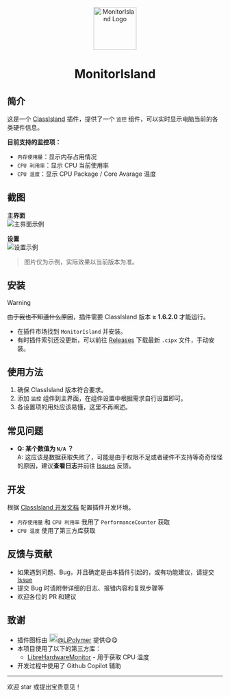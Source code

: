<div align="center">

<img src="./icon2.png" alt="MonitorIsland Logo" height="100">

# MonitorIsland

</div>

## 简介

这是一个 [ClassIsland](https://github.com/ClassIsland/ClassIsland) 插件，提供了一个 `监控` 组件，可以实时显示电脑当前的各类硬件信息。

**目前支持的监控项：**
- `内存使用量`：显示内存占用情况
- `CPU 利用率`：显示 CPU 当前使用率
- `CPU 温度`：显示 CPU Package / Core Avarage 温度

## 截图

**主界面**  
![主界面示例](https://github.com/user-attachments/assets/d1d6f477-d211-4aa8-8a20-b4c7aee08632)  

**设置**  
![设置示例](https://github.com/user-attachments/assets/f279d0e8-d0a0-40b8-919a-4d0058ded8fa)  

> 图片仅为示例，实际效果以当前版本为准。

## 安装

> [!WARNING]
> ~~由于我也不知道什么原因~~，插件需要 ClassIsland 版本 **≥ 1.6.2.0** 才能运行。

- 在插件市场找到 `MonitorIsland` 并安装。
- 有时插件索引还没更新，可以前往 [Releases](https://github.com/LiuYan-xwx/MonitorIsland/releases) 下载最新 `.cipx` 文件，手动安装。

## 使用方法

1. 确保 ClassIsland 版本符合要求。
2. 添加 `监控` 组件到主界面，在组件设置中根据需求自行设置即可。
3. 各设置项的用处应该易懂，这里不再阐述。

## 常见问题

- **Q: 某个数值为 `N/A` ？**  
  A: 这应该是数据获取失败了，可能是由于权限不足或者硬件不支持等奇奇怪怪的原因，建议**查看日志**并前往 [Issues](https://github.com/LiuYan-xwx/MonitorIsland/issues) 反馈。

## 开发

根据 [ClassIsland 开发文档](https://docs.classisland.tech/dev/get-started/devlopment-plugins.html) 配置插件开发环境。  

- `内存使用量` 和 `CPU 利用率` 我用了 `PerformanceCounter` 获取
- `CPU 温度` 使用了第三方库获取

## 反馈与贡献

- 如果遇到问题、Bug，并且确定是由本插件引起的，或有功能建议，请提交 [Issue](https://github.com/LiuYan-xwx/MonitorIsland/issues)
- 提交 Bug 时请附带详细的日志、报错内容和复现步骤等
- 欢迎各位的 PR 和建议

## 致谢

- 插件图标由 [<img src="https://github.com/LiPolymer.png" width="20" height="20"/>](https://github.com/LiPolymer)[@LiPolymer](https://github.com/LiPolymer) 提供😋😋
- 本项目使用了以下的第三方库：
  - [LibreHardwareMonitor](https://github.com/LibreHardwareMonitor/LibreHardwareMonitor) - 用于获取 CPU 温度
- 开发过程中使用了 Github Copilot 辅助

---

欢迎 star 或提出宝贵意见！